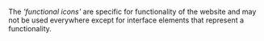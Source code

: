 The *'functional icons'* are specific for functionality of the website and may not be used everywhere except for interface elements
that represent a functionality.